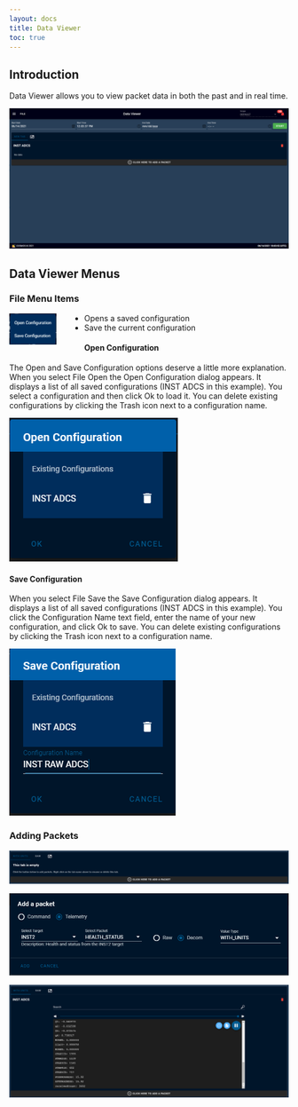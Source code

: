 ```yaml
---
layout: docs
title: Data Viewer
toc: true
---
```


## Introduction

Data Viewer allows you to view packet data in both the past and in real time.

![Data Viewer](/img/v5/data_viewer/data_viewer.png)

## Data Viewer Menus

### File Menu Items

<!-- Image sized to match up with bullets -->

<img src="/img/v5/data_viewer/file_menu.png"
     alt="File Menu"
     style="float: left; margin-right: 50px; height: 4em;" />

- Opens a saved configuration
- Save the current configuration

#### Open Configuration

The Open and Save Configuration options deserve a little more explanation. When you select File Open the Open Configuration dialog appears. It displays a list of all saved configurations (INST ADCS in this example). You select a configuration and then click Ok to load it. You can delete existing configurations by clicking the Trash icon next to a configuration name.

![Open Config](/img/v5/data_viewer/open_config.png)

#### Save Configuration

When you select File Save the Save Configuration dialog appears. It displays a list of all saved configurations (INST ADCS in this example). You click the Configuration Name text field, enter the name of your new configuration, and click Ok to save. You can delete existing configurations by clicking the Trash icon next to a configuration name.

![Save Config](/img/v5/data_viewer/save_config.png)


### Adding Packets

![Menu to add packet](/img/v5/data_viewer/view_portal_add.png)

![Add a packet](/img/v5/data_viewer/add_packet.png)

![View of packet](/img/v5/data_viewer/view_portal.png)

